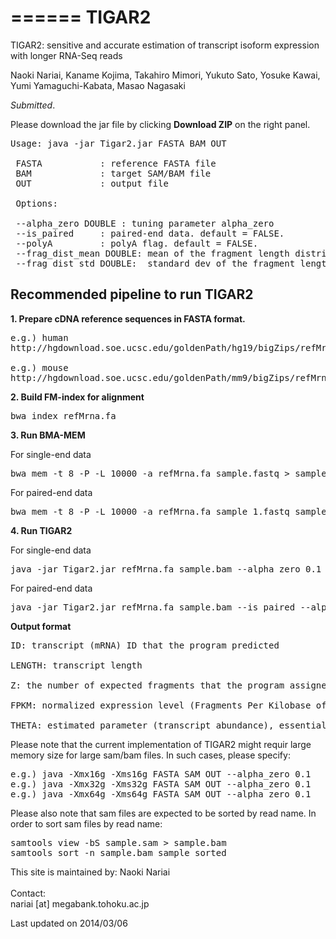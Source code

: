 ======
TIGAR2
======

TIGAR2: sensitive and accurate estimation of transcript isoform expression with longer RNA-Seq reads

Naoki Nariai, Kaname Kojima, Takahiro Mimori, Yukuto Sato, Yosuke Kawai, Yumi Yamaguchi-Kabata, Masao Nagasaki

*Submitted*.

Please download the jar file by clicking <b>Download ZIP</b> on the right panel.

<pre>
Usage: java -jar Tigar2.jar FASTA BAM OUT
 
 FASTA           : reference FASTA file
 BAM             : target SAM/BAM file
 OUT             : output file
 
 Options:
 
 --alpha_zero DOUBLE : tuning parameter alpha_zero
 --is_paired     : paired-end data. default = FALSE.
 --polyA         : polyA flag. default = FALSE.
 --frag_dist_mean DOUBLE: mean of the fragment length distribution. default = estimation from data
 --frag_dist_std DOUBLE:  standard dev of the fragment length distribution. default = estimation from data
</pre>

## Recommended pipeline to run TIGAR2

<b>1. Prepare cDNA reference sequences in FASTA format.</b>

<pre>
e.g.) human
http://hgdownload.soe.ucsc.edu/goldenPath/hg19/bigZips/refMrna.fa.gz

e.g.) mouse
http://hgdownload.soe.ucsc.edu/goldenPath/mm9/bigZips/refMrna.fa.gz
</pre>

<b>2. Build FM-index for alignment</b>

<pre>
bwa index refMrna.fa
</pre>

<b>3. Run BMA-MEM</b>

For single-end data
<pre>
bwa mem -t 8 -P -L 10000 -a refMrna.fa sample.fastq > sample.sam
</pre>

For paired-end data
<pre>
bwa mem -t 8 -P -L 10000 -a refMrna.fa sample_1.fastq sample_2.fastq > sample.sam
</pre>


<b>4. Run TIGAR2</b>

For single-end data
<pre>
java -jar Tigar2.jar refMrna.fa sample.bam --alpha_zero 0.1 sample_out.txt
</pre>

For paired-end data
<pre>
java -jar Tigar2.jar refMrna.fa sample.bam --is_paired --alpha_zero 0.1 sample_out.txt
</pre>


<b>Output format</b>

<pre>
ID: transcript (mRNA) ID that the program predicted

LENGTH: transcript length

Z: the number of expected fragments that the program assigned to the transcript

FPKM: normalized expression level (Fragments Per Kilobase of exon per Million mapped fragments)

THETA: estimated parameter (transcript abundance), essentially Z divided by total mapped reads.
</pre>

Please note that the current implementation of TIGAR2 might requir large memory size for large sam/bam files.
In such cases, please specify:
<pre>
e.g.) java -Xmx16g -Xms16g FASTA SAM OUT --alpha_zero 0.1
e.g.) java -Xmx32g -Xms32g FASTA SAM OUT --alpha_zero 0.1
e.g.) java -Xmx64g -Xms64g FASTA SAM OUT --alpha_zero 0.1
</pre>

Please also note that sam files are expected to be sorted by read name.
In order to sort sam files by read name:

<pre>
samtools view -bS sample.sam > sample.bam
samtools sort -n sample.bam sample_sorted
</pre>


This site is maintained by:
Naoki Nariai<br>
<br>
Contact:<br>
nariai [at] megabank.tohoku.ac.jp

Last updated on 2014/03/06

